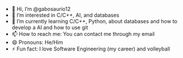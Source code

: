 - 👋 Hi, I’m @gabosaurio12
- 👀 I’m interested in C/C++, AI, and databases
- 🌱 I’m currently learning C/C++, Python, about databases and how to develop a AI and how to use git
- 📫 How to reach me: You can contact me through my email
- 😄 Pronouns: He/Him
- ⚡ Fun fact: I love Software Engineering (my career) and volleyball
